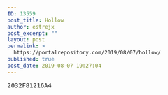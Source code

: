 ```yaml
---
ID: 13559
post_title: Hollow
author: estrejx
post_excerpt: ""
layout: post
permalink: >
  https://portalrepository.com/2019/08/07/hollow/
published: true
post_date: 2019-08-07 19:27:04
---
```

<pre>2032F81216A4</pre>